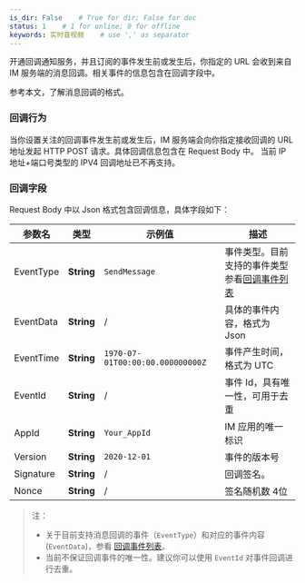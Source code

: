 ```yaml
---
is_dir: False    # True for dir; False for doc
status: 1    # 1 for online; 0 for offline
keywords: 实时音视频    # use ',' as separator
---
```


开通回调通知服务，并且订阅的事件发生前或发生后，你指定的 URL 会收到来自 IM 服务端的消息回调。相关事件的信息包含在回调字段中。

参考本文，了解消息回调的格式。

### 回调行为

当你设置关注的回调事件发生前或发生后，IM 服务端会向你指定接收回调的 URL 地址发起 HTTP POST 请求。具体回调信息包含在 Request Body 中。
当前 IP 地址+端口号类型的 IPV4 回调地址已不再支持。
<span id="callback_fields"></span>
### 回调字段

Request Body 中以 Json 格式包含回调信息，具体字段如下：

| 参数名 | 类型 | 示例值 |描述 |
| --- | --- | --- |--- |
| EventType | **String** |`SendMessage` | 事件类型。目前支持的事件类型参看[回调事件列表](293100) |
| EventData | **String** | / |具体的事件内容，格式为 Json|
| EventTime | **String**|`1970-07-01T00:00:00.000000000Z`|事件产生时间，格式为 UTC |
| EventId | **String** | / |事件 Id，具有唯一性，可用于去重 |
| AppId | **String**| `Your_AppId` |IM 应用的唯一标识 |
| Version | **String**| `2020-12-01`| 事件的版本号 |
| Signature | **String** | / | 回调签名。|
| Nonce | **String** | / |签名随机数 4位 |

> 注：
> - 关于目前支持消息回调的事件（`EventType`）和对应的事件内容 (`EventData`)，参看 [回调事件列表](293100)。
> - <span id="eventid"><span> 当前不保证回调事件的唯一性。建议你可以使用 `EventId` 对事件回调进行去重。
